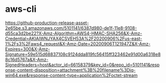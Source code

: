 # aws-cli

https://github-production-release-asset-2e65be.s3.amazonaws.com/5101141/6387d980-de1f-11e8-9108-d55ca3d2be22?X-Amz-Algorithm=AWS4-HMAC-SHA256&X-Amz-Credential=AKIAIWNJYAX4CSVEH53A%2F20200906%2Fus-east-1%2Fs3%2Faws4_request&X-Amz-Date=20200906T121947Z&X-Amz-Expires=300&X-Amz-Signature=59e515d68837108c9124dda819fc56415ff323462e91d00a6318e88c16d5767a&X-Amz-SignedHeaders=host&actor_id=66158379&key_id=0&repo_id=5101141&response-content-disposition=attachment%3B%20filename%3Djq-win64.exe&response-content-type=application%2Foctet-stream 

